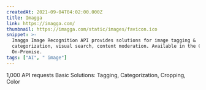```yaml
---
createdAt: 2021-09-04T04:02:00.000Z
title: Imagga
link: https://imagga.com/
thumbnail: https://imagga.com/static/images/favicon.ico
snippet: >-
  Imagga Image Recognition API provides solutions for image tagging &
  categorization, visual search, content moderation. Available in the Cloud and
  On-Premise.
tags: ["AI", " image"]
---
```

1,000 API requests
Basic Solutions: Tagging, Categorization, Cropping, Color